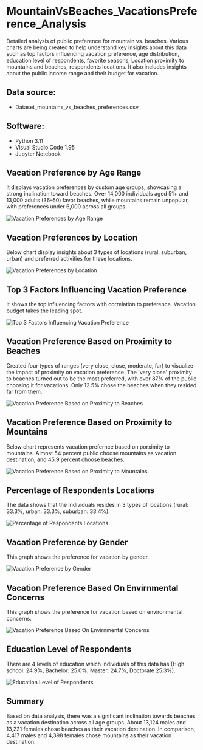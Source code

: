 # MountainVsBeaches_VacationsPreference_Analysis
Detailed analysis of public preference for mountain vs. beaches. Various charts are being created to help understand key insights about this data such as top factors influencing vacation preference, age distribution, education level of respondents, favorite seasons, Location proximity to mountains and beaches, respondents locations. It also includes insights about the public income range and their budget for vacation.

## Data source:
- Dataset_mountains_vs_beaches_preferences.csv

## Software:
- Python 3.11
- Visual Studio Code 1.95
- Jupyter Notebook

## Vacation Preference by Age Range
It displays vacation preferences by custom age groups, showcasing a strong inclination toward beaches. Over 14,000 individuals aged 51+ and 13,000 adults (36–50) favor beaches, while mountains remain unpopular, with preferences under 6,000 across all groups.

![Vacation Preferences by Age Range](./Charts/Vacation%20Preferences%20by%20Age%20Range.png)

## Vacation Preferences by Location
Below chart display insights about 3 types of locations (rural, suburban, urban) and preferred activities for these locations.

![Vacation Preferences by Location](./Charts/Vacation%20Preferences%20by%20Location.png)

## Top 3 Factors Influencing Vacation Preference
It shows the top influencing factors with correlation to preference. Vacation budget takes the leading spot.

![Top 3 Factors Influencing Vacation Preference](./Charts/Top%203%20Factors%20Influencing%20Vacation%20Preference.png) 

## Vacation Preference Based on Proximity to Beaches
Created four types of ranges (very close, close, moderate, far) to visualize the impact of proximity on vacation preference. The 'very close' proximity to beaches turned out to be the most preferred, with over 87% of the public choosing it for vacations. Only 12.5% chose the beaches when they resided far from them.

![Vacation Preference Based on Proximity to Beaches](./Charts/Vacation%20Preference%20Based%20on%20Proximity%20to%20Beaches.png) 

## Vacation Preference Based on Proximity to Mountains
Below chart represents vacation prefernce based on porximity to mountains. Almost 54 percent public choose mountains as vacation destination, and 45.9 percent choose beaches.

![Vacation Preference Based on Proximity to Mountains](./Charts/Vacation%20Preference%20Based%20on%20Proximity%20to%20Beaches.png) 

## Percentage of Respondents Locations
The data shows that the individuals resides in 3 types of locations (rural: 33.3%, urban: 33.3%, suburban: 33.4%). 

![Percentage of Respondents Locations](./Charts/Percentage%20of%20Respondents%20Locations.png) 

## Vacation Preference by Gender
This graph shows the preference for vacation by gender.

![Vacation Preference by Gender](./Charts/Vacation%20Preference%20by%20Gender.png) 

## Vacation Preference Based On Envirnmental Concerns
This graph shows the preference for vacation based on environmental concerns.

![Vacation Preference Based On Envirnmental Concerns](./Charts/Vaction%20Preference%20Based%20On%20Envirnmental%20Concerns.png) 

## Education Level of Respondents
There are 4 levels of education which individuals of this data has (High school: 24.9%, Bachelor: 25.0%, Master: 24.7%, Doctorate 25.3%).

![Education Level of Respondents](./Charts/Education%20Level%20of%20Respondents.png) 

## Summary
Based on data analysis, there was a significant inclination towards beaches as a vacation destination across all age groups. About 13,124 males and 13,221 females chose beaches as their vacation destination. In comparison, 4,417 males and 4,398 females chose mountains as their vacation destination.









